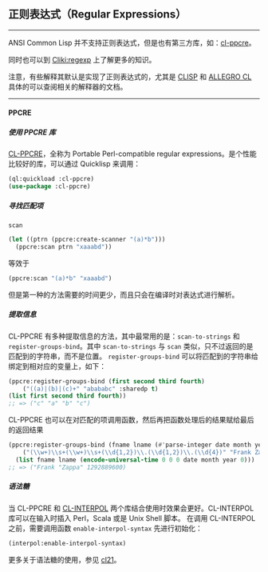 ## 正则表达式（Regular Expressions）

---

ANSI Common Lisp 并不支持正则表达式，但是也有第三方库，如：[cl-ppcre](https://github.com/edicl/cl-ppcre)。

同时也可以到 [Cliki:regexp](http://www.cliki.net/Regular%20Expression) 上了解更多的知识。

注意，有些解释其默认是实现了正则表达式的，尤其是 [CLISP](http://clisp.sourceforge.net/impnotes.html#regexp) 和 [ALLEGRO CL](https://franz.com/support/documentation/current/doc/regexp.htm) 具体的可以查阅相关的解释器的文档。

---

#### PPCRE

##### 使用 PPCRE 库

[CL-PPCRE](https://github.com/edicl/cl-ppcre)，全称为 Portable Perl-compatible regular expressions。是个性能比较好的库，可以通过 Quicklisp 来调用：
~~~lisp
(ql:quickload :cl-ppcre)
(use-package :cl-ppcre)
~~~

##### 寻找匹配项

`scan`
~~~lisp
(let ((ptrn (ppcre:create-scanner "(a)*b")))
  (ppcre:scan ptrn "xaaabd"))

~~~
等效于
~~~lisp
(ppcre:scan "(a)*b" "xaaabd")
~~~
但是第一种的方法需要的时间更少，而且只会在编译时对表达式进行解析。

##### 提取信息

CL-PPCRE 有多种提取信息的方法，其中最常用的是：`scan-to-strings` 和 `register-groups-bind`。其中 `scan-to-strings` 与 `scan` 类似，只不过返回的是匹配到的字符串，而不是位置。
`register-groups-bind` 可以将匹配到的字符串给绑定到相对应的变量上，如下：
~~~lisp
(ppcre:register-groups-bind (first second third fourth)
    ("((a)|(b)|(c)+" "abababc" :sharedp t)
(list first second third fourth))
;; => ("c" "a" "b" "c")
~~~
CL-PPCRE 也可以在对匹配的项调用函数，然后再把函数处理后的结果赋给最后的返回结果
~~~lisp
(ppcre:register-groups-bind (fname lname (#'parse-integer date month year))
    ("(\\w+)\\s+(\\w+)\\s+(\\d{1,2})\\.(\\d{1,2})\\.(\\d{4})" "Frank Zappa 21.12.1940")
  (list fname lname (encode-universal-time 0 0 0 date month year 0)))
;; => ("Frank "Zappa" 1292889600)
~~~

##### 语法糖

当 CL-PPCRE 和 [CL-INTERPOL](https://github.com/edicl/cl-interpol) 两个库结合使用时效果会更好。CL-INTERPOL 库可以在输入时插入 Perl，Scala 或是 Unix Shell 脚本。
在调用 CL-INTERPOL 之前，需要调用函数 `enable-interpol-syntax` 先进行初始化：
~~~lisp
(interpol:enable-interpol-syntax)
~~~
更多关于语法糖的使用，参见 [cl21](31.cl21.md)。

